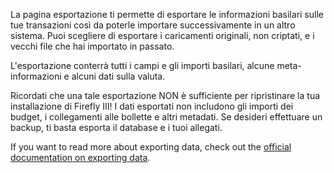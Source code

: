 La pagina esportazione ti permette di esportare le informazioni basilari sulle tue transazioni così da poterle importare successivamente in un altro sistema. Puoi scegliere di esportare i caricamenti originali, non criptati, e i vecchi file che hai importato in passato.

L'esportazione conterrà tutti i campi e gli importi basilari, alcune meta-informazioni e alcuni dati sulla valuta.

Ricordati che una tale esportazione NON è sufficiente per ripristinare la tua installazione di Firefly III! I dati esportati non includono gli importi dei budget, i collegamenti alle bollette e altri metadati. Se desideri effettuare un backup, ti basta esporta il database e i tuoi allegati.

If you want to read more about exporting data, check out the [official documentation on exporting data](https://firefly-iii.readthedocs.io/en/latest/import/export.html).